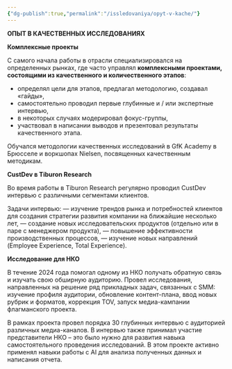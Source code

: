 ```yaml
---
{"dg-publish":true,"permalink":"/issledovaniya/opyt-v-kache/"}
---
```


**ОПЫТ В КАЧЕСТВЕННЫХ ИССЛЕДОВАНИЯХ**

**Комплексные проекты** 

С самого начала работы в отрасли специализировался на определенных рынках, где часто управлял **комплексными проектами, состоящими из качественного и количественного этапов**: 
- определял цели для этапов, предлагал методологию, создавал «гайды», 
- самостоятельно проводил первые глубинные и / или экспертные интервью, 
- в некоторых случаях модерировал фокус-группы,
- участвовал в  написании выводов и презентовал результаты качественного этапа.

Обучался методологии качественных исследований в GfK Academy в Брюсселе и  воркшопах Nielsen, посвященных качественным методикам.

**СustDev в Tiburon Research**

Во время работы в Tiburon Research регулярно проводил CustDev интервью с различными сегментами клиентов. 

Задачи интервью:
— изучение трендов рынка и потребностей клиентов для создания стратегии развития компании на ближайшие несколько лет,
— создание новых  исследовательских продуктов (отдельно или в паре с менеджером продукта),
— повышение эффективности производственных процессов,
— изучение новых направлений (Employee Experience, Total Experience).

**Исследование для НКО**

В течение 2024 года  помогал одному из НКО получать обратную связь и изучать свою обширную аудиторию.  Провел исследования, направленных на решение ряд прикладных задач, связанных с SMM: изучение профиля аудитории, обновление контент-плана, ввод новых рубрик и форматов, коррекция TOV,  запуск медиа-кампании флагманского проекта. 

В рамках проекта провел порядка 30 глубинных интервью с аудиторией различных медиа-каналов. В интервью также принимал участие представители НКО – это было нужно для развития навыка самостоятельного проведения исследований.
В этом проекте активно применял навыки работы с AI для анализа полученных данных и написания отчета.








